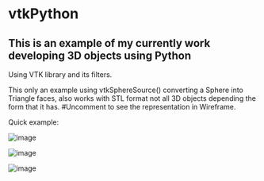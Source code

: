 # vtkPython

## This is an example of my currently work developing 3D objects using Python

Using VTK library and its filters.

This only an example using vtkSphereSource() converting a Sphere into Triangle faces, also works with STL format not all 3D objects depending the form that it has. 
#Uncomment to see the representation in Wireframe.

Quick example:

![image](https://user-images.githubusercontent.com/57594425/171424199-6972951a-79c7-4c8a-8e8e-715a77c2728e.png)

![image](https://user-images.githubusercontent.com/57594425/171412201-a7cc286c-f8f9-4af8-aa83-40ec76783a87.png)

![image](https://user-images.githubusercontent.com/57594425/171412262-a17e15b0-9912-46c7-8132-d7c683f844bd.png)
